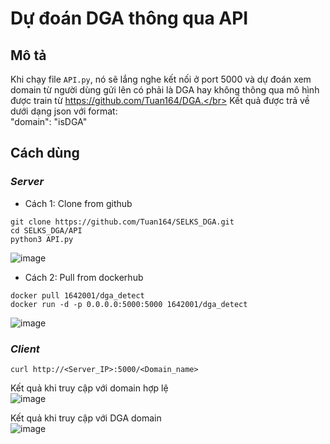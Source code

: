 # Dự đoán DGA thông qua API
## Mô tả
Khi chạy file `API.py`, nó sẽ lắng nghe kết nối ở port 5000 và dự đoán xem domain từ người dùng gửi lên có phải là DGA hay không
thông qua mô hình được train từ https://github.com/Tuan164/DGA.</br>
Kết quả được trả về dưới dạng json với format:</br>
"domain": "isDGA"</br>

## Cách dùng
### *Server*
- Cách 1: Clone from github
```
git clone https://github.com/Tuan164/SELKS_DGA.git
cd SELKS_DGA/API
python3 API.py
```
    
![image](https://user-images.githubusercontent.com/54493212/186891045-fc799837-a732-47f2-87d4-e35d7e1a4d0e.png)

- Cách 2: Pull from dockerhub
```
docker pull 1642001/dga_detect
docker run -d -p 0.0.0.0:5000:5000 1642001/dga_detect
```

![image](https://user-images.githubusercontent.com/54493212/186911262-a8966e19-cd5b-4d70-a0ba-46ae644557fe.png)

### *Client*
    curl http://<Server_IP>:5000/<Domain_name>
  
Kết quả khi truy cập với domain hợp lệ</br>
![image](https://user-images.githubusercontent.com/54493212/186892970-2ae63ca0-7574-4052-8e42-c51d61c86fed.png)

Kết quả khi truy cập với DGA domain</br>
![image](https://user-images.githubusercontent.com/54493212/186893004-98951134-e792-4bb8-8551-8125e28b3c0b.png)
